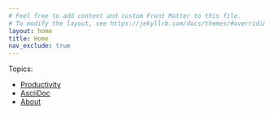 ```yaml
---
# Feel free to add content and custom Front Matter to this file.
# To modify the layout, see https://jekyllrb.com/docs/themes/#overriding-theme-defaults
layout: home
title: Home
nav_exclude: true
---
```


Topics:

* [Productivity](apps/)
* [AsciiDoc](asciidoc/)
* [About](about/)
